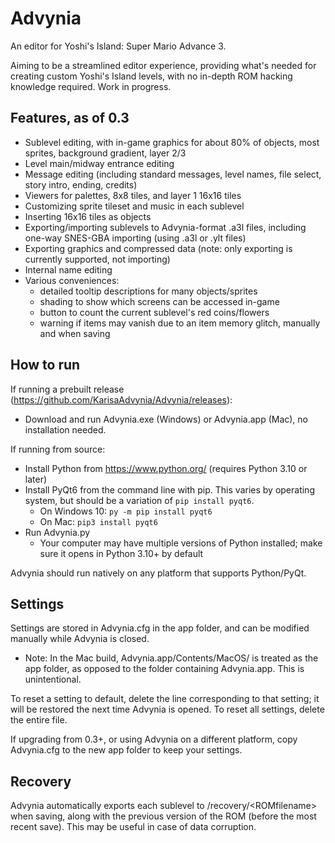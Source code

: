 # Advynia
An editor for Yoshi's Island: Super Mario Advance 3.

Aiming to be a streamlined editor experience, providing what's needed for creating custom Yoshi's Island levels, with no in-depth ROM hacking knowledge required. Work in progress.

## Features, as of 0.3
- Sublevel editing, with in-game graphics for about 80% of objects, most sprites, background gradient, layer 2/3
- Level main/midway entrance editing
- Message editing (including standard messages, level names, file select, story intro, ending, credits)
- Viewers for palettes, 8x8 tiles, and layer 1 16x16 tiles
- Customizing sprite tileset and music in each sublevel
- Inserting 16x16 tiles as objects
- Exporting/importing sublevels to Advynia-format .a3l files, including one-way SNES-GBA importing (using .a3l or .ylt files)
- Exporting graphics and compressed data (note: only exporting is currently supported, not importing)
- Internal name editing
- Various conveniences:
    - detailed tooltip descriptions for many objects/sprites
    - shading to show which screens can be accessed in-game
    - button to count the current sublevel's red coins/flowers
    - warning if items may vanish due to an item memory glitch, manually and when saving

## How to run
If running a prebuilt release (<https://github.com/KarisaAdvynia/Advynia/releases>):
- Download and run Advynia.exe (Windows) or Advynia.app (Mac), no installation needed.

If running from source:
- Install Python from <https://www.python.org/> (requires Python 3.10 or later)
- Install PyQt6 from the command line with pip. This varies by operating system, but should be a variation of `pip install pyqt6`.
    - On Windows 10: `py -m pip install pyqt6`
    - On Mac: `pip3 install pyqt6`
- Run Advynia.py
    - Your computer may have multiple versions of Python installed; make sure it opens in Python 3.10+ by default

Advynia should run natively on any platform that supports Python/PyQt.

## Settings
Settings are stored in Advynia.cfg in the app folder, and can be modified manually while Advynia is closed.
- Note: In the Mac build, Advynia.app/Contents/MacOS/ is treated as the app folder, as opposed to the folder containing Advynia.app. This is unintentional.

To reset a setting to default, delete the line corresponding to that setting; it will be restored the next time Advynia is opened. To reset all settings, delete the entire file.

If upgrading from 0.3+, or using Advynia on a different platform, copy Advynia.cfg to the new app folder to keep your settings.

## Recovery
Advynia automatically exports each sublevel to /recovery/\<ROMfilename\> when saving, along with the previous version of the ROM (before the most recent save). This may be useful in case of data corruption.
